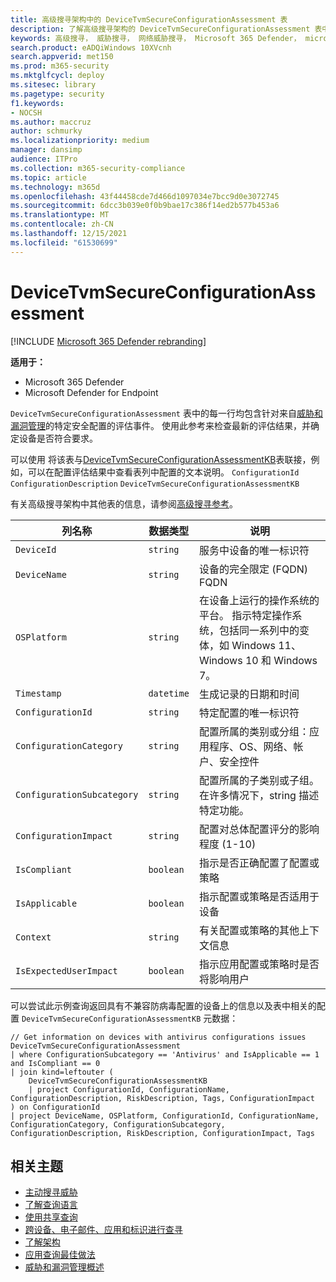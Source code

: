 ```yaml
---
title: 高级搜寻架构中的 DeviceTvmSecureConfigurationAssessment 表
description: 了解高级搜寻架构的 DeviceTvmSecureConfigurationAssessment 表中的安全评估事件。 这些事件提供设备信息、安全配置详细信息、影响和合规性信息。
keywords: 高级搜寻， 威胁搜寻， 网络威胁搜寻， Microsoft 365 Defender， microsoft 365， m365， 搜索， 查询， 遥测， 架构参考， kusto， 表格， 列， 数据类型， 描述， 威胁 & 漏洞管理， TVM， 设备管理， 安全配置， DeviceTvmSecureConfigurationAssessment
search.product: eADQiWindows 10XVcnh
search.appverid: met150
ms.prod: m365-security
ms.mktglfcycl: deploy
ms.sitesec: library
ms.pagetype: security
f1.keywords:
- NOCSH
ms.author: maccruz
author: schmurky
ms.localizationpriority: medium
manager: dansimp
audience: ITPro
ms.collection: m365-security-compliance
ms.topic: article
ms.technology: m365d
ms.openlocfilehash: 43f44458cde7d466d1097034e7bcc9d0e3072745
ms.sourcegitcommit: 6dcc3b039e0f0b9bae17c386f14ed2b577b453a6
ms.translationtype: MT
ms.contentlocale: zh-CN
ms.lasthandoff: 12/15/2021
ms.locfileid: "61530699"
---
```

# <a name="devicetvmsecureconfigurationassessment"></a>DeviceTvmSecureConfigurationAssessment

[!INCLUDE [Microsoft 365 Defender rebranding](../includes/microsoft-defender.md)]


**适用于：**
- Microsoft 365 Defender
- Microsoft Defender for Endpoint


`DeviceTvmSecureConfigurationAssessment` 表中的每一行均包含针对来自[威胁和漏洞管理](/windows/security/threat-protection/microsoft-defender-atp/next-gen-threat-and-vuln-mgt)的特定安全配置的评估事件。 使用此参考来检查最新的评估结果，并确定设备是否符合要求。

可以使用 将该表与[DeviceTvmSecureConfigurationAssessmentKB](advanced-hunting-devicetvmsecureconfigurationassessmentkb-table.md)表联接，例如，可以在配置评估结果中查看表列中配置的文本说明。 `ConfigurationId` `ConfigurationDescription` `DeviceTvmSecureConfigurationAssessmentKB`

有关高级搜寻架构中其他表的信息，请参阅[高级搜寻参考](advanced-hunting-schema-tables.md)。

| 列名称 | 数据类型 | 说明 |
|-------------|-----------|-------------|
| `DeviceId` | `string` | 服务中设备的唯一标识符 |
| `DeviceName` | `string` | 设备的完全限定 (FQDN) FQDN |
| `OSPlatform` | `string` | 在设备上运行的操作系统的平台。 指示特定操作系统，包括同一系列中的变体，如 Windows 11、Windows 10 和 Windows 7。|
| `Timestamp` | `datetime` | 生成记录的日期和时间 |
| `ConfigurationId` | `string` | 特定配置的唯一标识符 |
| `ConfigurationCategory` | `string` | 配置所属的类别或分组：应用程序、OS、网络、帐户、安全控件 |
| `ConfigurationSubcategory` | `string` | 配置所属的子类别或子组。 在许多情况下，string 描述特定功能。 |
| `ConfigurationImpact` | `string` | 配置对总体配置评分的影响程度 (1-10) |
| `IsCompliant` | `boolean` | 指示是否正确配置了配置或策略 |
| `IsApplicable` | `boolean` | 指示配置或策略是否适用于设备 |
| `Context` | `string` | 有关配置或策略的其他上下文信息 |
| `IsExpectedUserImpact` | `boolean` | 指示应用配置或策略时是否将影响用户 |

可以尝试此示例查询返回具有不兼容防病毒配置的设备上的信息以及表中相关的配置 `DeviceTvmSecureConfigurationAssessmentKB` 元数据：

```kusto
// Get information on devices with antivirus configurations issues
DeviceTvmSecureConfigurationAssessment
| where ConfigurationSubcategory == 'Antivirus' and IsApplicable == 1 and IsCompliant == 0
| join kind=leftouter (
    DeviceTvmSecureConfigurationAssessmentKB
    | project ConfigurationId, ConfigurationName, ConfigurationDescription, RiskDescription, Tags, ConfigurationImpact
) on ConfigurationId
| project DeviceName, OSPlatform, ConfigurationId, ConfigurationName, ConfigurationCategory, ConfigurationSubcategory, ConfigurationDescription, RiskDescription, ConfigurationImpact, Tags
```

## <a name="related-topics"></a>相关主题

- [主动搜寻威胁](advanced-hunting-overview.md)
- [了解查询语言](advanced-hunting-query-language.md)
- [使用共享查询](advanced-hunting-shared-queries.md)
- [跨设备、电子邮件、应用和标识进行查寻](advanced-hunting-query-emails-devices.md)
- [了解架构](advanced-hunting-schema-tables.md)
- [应用查询最佳做法](advanced-hunting-best-practices.md)
- [威胁和漏洞管理概述](/windows/security/threat-protection/microsoft-defender-atp/next-gen-threat-and-vuln-mgt)